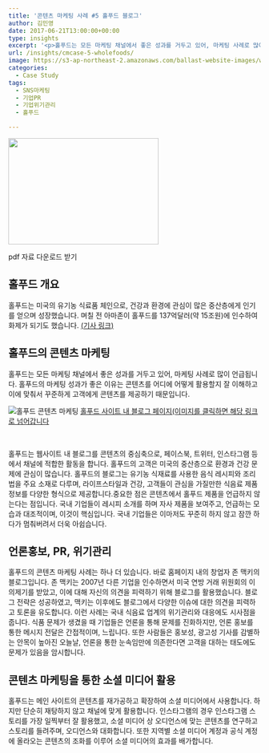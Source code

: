 ```yaml
---
title: '콘텐츠 마케팅 사례 #5 홀푸드 블로그'
author: 김민영
date: 2017-06-21T13:00:00+00:00
type: insights
excerpt: '<p>홀푸드는 모든 마케팅 채널에서 좋은 성과를 거두고 있어, 마케팅 사례로 많이 언급됩니다. 홀푸드의 마케팅 성과가 좋은 이유는 콘텐츠를 어디에 어떻게 활용할지&nbsp;잘 이해하고 이에 맞춰서 꾸준하게 고객에게 콘텐츠를 제공하기 때문입니다.&nbsp;</p>'
url: /insights/cmcase-5-wholefoods/
image: https://s3-ap-northeast-2.amazonaws.com/ballast-website-images/wp-content/uploads/2017/06/15110122/Screen-Shot-2017-06-20-at-1.43.38-PM.png
categories:
  - Case Study
tags:
  - SNS마케팅
  - 기업PR
  - 기업위기관리
  - 홀푸드

---
```


<div id="attachment_51679" style="width: 310px" class="wp-caption alignnone">
  <a href="/files/case5-wholefoods.pdf" target="_blank" rel="noopener"><img class="wp-image-51679 size-medium" src="https://s3-ap-northeast-2.amazonaws.com/ballast-website-images/wp-content/uploads/2017/06/15110122/Screen-Shot-2017-06-20-at-1.43.38-PM-300x212.png" alt="" width="300" height="212" srcset="https://s3-ap-northeast-2.amazonaws.com/ballast-website-images/wp-content/uploads/2017/06/15110122/Screen-Shot-2017-06-20-at-1.43.38-PM-300x212.png 300w, https://s3-ap-northeast-2.amazonaws.com/ballast-website-images/wp-content/uploads/2017/06/15110122/Screen-Shot-2017-06-20-at-1.43.38-PM-768x542.png 768w, https://s3-ap-northeast-2.amazonaws.com/ballast-website-images/wp-content/uploads/2017/06/15110122/Screen-Shot-2017-06-20-at-1.43.38-PM-1024x722.png 1024w, https://s3-ap-northeast-2.amazonaws.com/ballast-website-images/wp-content/uploads/2017/06/15110122/Screen-Shot-2017-06-20-at-1.43.38-PM.png 1446w" sizes="(max-width: 300px) 100vw, 300px" /></a>
  
  <p class="wp-caption-text">
    pdf 자료 다운로드 받기
  </p>
</div>

## 홀푸드 개요
홀푸드는 미국의 유기농 식료품 체인으로, 건강과 환경에 관심이 많은 중산층에게 인기를 얻으며 성장했습니다. 며칠 전 아마존이 홀푸드를 137억달러(약 15조원)에 인수하여 화제가 되기도 했습니다. <a href="http://www.yonhapnews.co.kr/bulletin/2017/06/17/0200000000AKR20170617005600091.HTML" target="_blank" rel="noopener">(기사 링크)</a>

## 홀푸드의 콘텐츠 마케팅
홀푸드는 모든 마케팅 채널에서 좋은 성과를 거두고 있어, 마케팅 사례로 많이 언급됩니다. 홀푸드의 마케팅 성과가 좋은 이유는 콘텐츠를 어디에 어떻게 활용할지 잘 이해하고 이에 맞춰서 꾸준하게 고객에게 콘텐츠를 제공하기 때문입니다.

![홀푸드 콘텐츠 마케팅](https://s3-ap-northeast-2.amazonaws.com/ballast-website-images/wp-content/uploads/2017/06/25081330/Screen-Shot-2018-03-25-at-8.10.47-AM.png)
[홀푸드 사이트 내 블로그 페이지(이미지를 클릭하면 해당 링크로 넘어갑니다](https://www.wholefoodsmarket.com/blog/whole-story)

&nbsp;

홀푸드는 웹사이트 내 블로그를 콘텐츠의 중심축으로, 페이스북, 트위터, 인스타그램 등에서 채널에 적합한 활동을 합니다.
홀푸드의 고객은 미국의 중산층으로 환경과 건강 문제에 관심이 많습니다. 홀푸드의 블로그는 유기농 식재료를 사용한 음식 레시피와 조리법을 주요 소재로 다루며, 라이프스타일과 건강, 고객들이 관심을 가질만한 식음료 제품 정보를 다양한 형식으로 제공합니다.중요한 점은 콘텐츠에서 홀푸드 제품을 언급하지 않는다는 점입니다. 국내 기업들이 레시피 소개를 하며 자사 제품을 보여주고, 언급하는 모습과 대조적이며, 이것이 핵심입니다. 국내 기업들은 이마저도 꾸준히 하지 않고 잠깐 하다가 멈춰버려서 더욱 아쉽습니다.

## 언론홍보, PR, 위기관리
홀푸드의 콘텐츠 마케팅 사례는 하나 더 있습니다. 바로 홈페이지 내의 창업자 존 맥키의 블로그입니다. 존 맥키는 2007년 다른 기업을 인수하면서 미국 연방 거래 위원회의 이의제기를 받았고, 이에 대해 자신의 의견을 피력하기 위해 블로그를 활용했습니다. 블로그 전략은 성공하였고, 맥키는 이후에도 블로그에서 다양한 이슈에 대한 의견을 피력하고 토론을 유도합니다.
이런 사례는 국내 식음료 업계의 위기관리와 대응에도 시사점을 줍니다. 식품 문제가 생겼을 때 기업들은 언론을 통해 문제를 진화하지만, 언론 홍보를 통한 메시지 전달은 간접적이며, 느립니다. 또한 사람들은 홍보성, 광고성 기사를 감별하는 안목이 높아진 오늘날, 언론을 통한 눈속임만에 의존한다면 고객을 대하는 태도에도 문제가 있음을 암시합니다.

## 콘텐츠 마케팅을 통한 소셜 미디어 활용
홀푸드는 메인 사이트의 콘텐츠를 재가공하고 확장하여 소셜 미디어에서 사용합니다. 하지만 단순히 재탕하지 않고 채널에 맞게 활용합니다. 인스타그램의 경우 인스타그램 스토리를 가장 일찍부터 잘 활용했고, 소셜 미디어 상 오디언스에 맞는 콘텐츠를 연구하고 스토리를 들려주며, 오디언스와 대화합니다. 또한 지역별 소셜 미디어 계정과 공식 계정에 올라오는 콘텐츠의 조화를 이루어 소셜 미디어의 효과를 배가합니다.